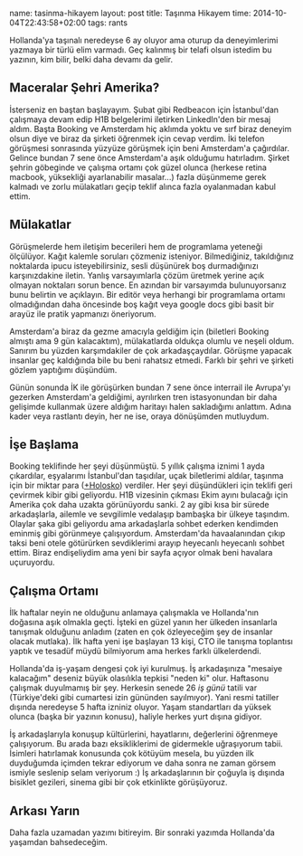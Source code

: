 name: tasinma-hikayem
layout: post
title: Taşınma Hikayem
time: 2014-10-04T22:43:58+02:00
tags: rants

Hollanda'ya taşınalı neredeyse 6 ay oluyor ama oturup da deneyimlerimi yazmaya bir türlü elim varmadı. Geç kalınmış bir telafi olsun istedim bu yazının, kim bilir, belki daha devamı da gelir.

Maceralar Şehri Amerika?
------------------------

İsterseniz en baştan başlayayım. Şubat gibi Redbeacon için İstanbul'dan çalışmaya devam edip H1B belgelerimi iletirken LinkedIn'den bir mesaj aldım. Başta Booking ve Amsterdam hiç aklımda yoktu ve sırf biraz deneyim olsun diye ve biraz da şirketi öğrenmek için cevap verdim. İki telefon görüşmesi sonrasında yüzyüze görüşmek için beni Amsterdam'a çağırdılar. Gelince bundan 7 sene önce Amsterdam'a aşık olduğumu hatırladım. Şirket şehrin göbeginde ve çalışma ortamı çok güzel olunca (herkese retina macbook, yüksekliği ayarlanabilir masalar...) fazla düşünmeme gerek kalmadı ve zorlu mülakatları geçip teklif alınca fazla oyalanmadan kabul ettim.

Mülakatlar
----------

Görüşmelerde hem iletişim becerileri hem de programlama yeteneği ölçülüyor. Kağıt kalemle soruları çözmeniz isteniyor. Bilmediğiniz, takıldığınız noktalarda ipucu isteyebilirsiniz, sesli düşünürek boş durmadığınızı karşınızdakine iletin. Yanlış varsayımlarla çözüm üretmek yerine açık olmayan noktaları sorun bence. En azından bir varsayımda bulunuyorsanız bunu belirtin ve açıklayın. Bir editör veya herhangi bir programlama ortamı olmadığından daha öncesinde boş kağıt veya google docs gibi basit bir arayüz ile pratik yapmanızı öneriyorum.

Amsterdam'a biraz da gezme amacıyla geldiğim için (biletleri Booking almıştı ama 9 gün kalacaktım), mülakatlarda oldukça olumlu ve neşeli oldum. Sanırım bu yüzden karşımdakiler de çok arkadaşçaydılar. Görüşme yapacak insanlar geç kaldığında bile bu beni rahatsız etmedi. Farklı bir şehri ve şirketi gözlem yaptığımı düşündüm.

Günün sonunda İK ile görüşürken bundan 7 sene önce interrail ile Avrupa'yı gezerken Amsterdam'a geldiğimi, ayrılırken tren istasyonundan bir daha gelişimde kullanmak üzere aldığım haritayı halen sakladığımı anlattım. Adına kader veya rastlantı deyin, her ne ise, oraya dönüşümden mutluydum.

İşe Başlama
-----------

Booking teklifinde her şeyi düşünmüştü. 5 yıllık çalışma iznimi 1 ayda çıkardılar, eşyalarımı İstanbul'dan taşıdılar, uçak biletlerimi aldılar, taşınma için bir miktar para (<a href="https://www.youtube.com/watch?v=l4lescp4U0Y">+Holosko</a>) verdiler. Her şeyi düşündükleri için teklifi geri çevirmek kibir gibi geliyordu. H1B vizesinin çıkması Ekim ayını bulacağı için Amerika çok daha uzakta görünüyordu sanki. 2 ay gibi kısa bir sürede arkadaşlarla, ailemle ve sevgilimle vedalaşıp bambaşka bir ülkeye taşındım. Olaylar şaka gibi geliyordu ama arkadaşlarla sohbet ederken kendimden eminmiş gibi görünmeye çalışıyordum. Amsterdam'da havaalanından çıkıp taksi beni otele götürürken sevdiklerimi arayıp heyecanlı heyecanlı sohbet ettim. Biraz endişeliydim ama yeni bir sayfa açıyor olmak beni havalara uçuruyordu.

Çalışma Ortamı
--------------

İlk haftalar neyin ne olduğunu anlamaya çalışmakla ve Hollanda'nın doğasına aşık olmakla geçti. İşteki en güzel yanın her ülkeden insanlarla tanışmak olduğunu anladım (zaten en çok özleyeceğim şey de insanlar olacak mutlaka). İlk hafta yeni işe başlayan 13 kişi, CTO ile tanışma toplantısı yaptık ve tesadüf müydü bilmiyorum ama herkes farklı ülkelerdendi.

Hollanda'da iş-yaşam dengesi çok iyi kurulmuş. İş arkadaşınıza "mesaiye kalacağım" deseniz büyük olasılıkla tepkisi "neden ki" olur. Haftasonu çalışmak duyulmamış bir şey. Herkesin senede 26 *iş günü* tatili var (Türkiye'deki gibi cumartesi izin gününden sayılmıyor). Yani resmi tatiller dışında neredeyse 5 hafta izniniz oluyor. Yaşam standartları da yüksek olunca (başka bir yazının konusu), haliyle herkes yurt dışına gidiyor.

İş arkadaşlarıyla konuşup kültürlerini, hayatlarını, değerlerini öğrenmeye çalışıyorum. Bu arada bazı eksikliklerimi de gidermekle uğraşıyorum tabii. İsimleri hatırlamak konusunda çok kötüyüm mesela, bu yüzden ilk duyduğumda içimden tekrar ediyorum ve daha sonra ne zaman görsem ismiyle seslenip selam veriyorum :) İş arkadaşlarının bir çoğuyla iş dışında bisiklet gezileri, sinema gibi bir çok etkinlikte görüşüyoruz.

Arkası Yarın
------------

Daha fazla uzamadan yazımı bitireyim. Bir sonraki yazımda Hollanda'da yaşamdan bahsedeceğim.
